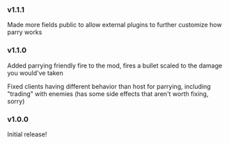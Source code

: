 ### v1.1.1

Made more fields public to allow external plugins to further customize how parry works

### v1.1.0

Added parrying friendly fire to the mod, fires a bullet scaled to the damage you would've taken

Fixed clients having different behavior than host for parrying, including "trading" with enemies (has some side effects that aren't worth fixing, sorry)

### v1.0.0

Initial release!
